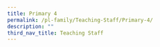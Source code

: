 ```yaml
---
title: Primary 4
permalink: /pl-family/Teaching-Staff/Primary-4/
description: ""
third_nav_title: Teaching Staff
---
```

